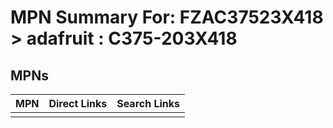 



# MPN Summary For: FZAC37523X418 > adafruit : C375-203X418

## MPNs
  

|MPN|Direct Links|Search Links|
| :--- | :--- | :--- |
||||
